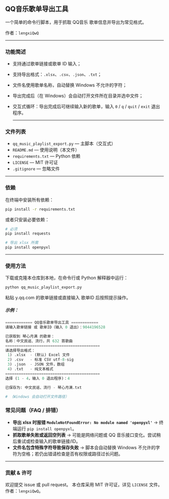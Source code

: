 ## QQ音乐歌单导出工具

一个简单的命令行脚本，用于抓取 QQ音乐 歌单信息并导出为常见格式。

作者：`lengxiQwQ`

---

### 功能简述

- 支持通过歌单链接或歌单 ID 输入；

- 支持导出格式：`.xlsx`、`.csv`、`.json`、`.txt`；

- 文件名使用歌单名称，自动替换 Windows 不允许的字符；

- 导出完成后（在 Windows）会自动打开文件所在目录并选中文件；

- 交互式循环：导出完成后可继续输入新的歌单，输入 `0`  /  `q`  /  `quit`  /  `exit` 退出程序。

  ---

### 文件列表

- `qq_music_playlist_export.py` — 主脚本（交互式）
- `README.md` — 使用说明（本文件）
- `requirements.txt` — Python 依赖
- `LICENSE` — MIT 许可证
- `.gitignore` — 忽略文件

---

### 依赖

在终端中安装所有依赖：

```bash
pip install -r requirements.txt
```

或者只安装必要依赖：

```bash
# 必须
pip install requests

# 导出 xlsx 所需
pip install openpyxl
```

---

### 使用方法

下载或克隆本仓库到本地，在命令行或 Python 解释器中运行：
```bash
python qq_music_playlist_export.py
```

粘贴 y.qq.com 的歌单链接或直接输入 歌单ID 后按照提示操作。

##### 示例：
```python
============ QQ音乐歌单导出工具 ============
请输入歌单链接 或 歌单ID（输入 0 退出）：9044196528

已获取到 琴心月满 的歌单：
名称：中文民谣、流行，共 632 首歌曲
==========================================
请选择导出格式：
 1) .xlsx  - (默认) Excel 文件
 2) .csv   - 标准 CSV utf-8-sig
 3) .json  - JSON 文件，数组
 4) .txt   - 纯文本格式
==========================================
选择 (1 - 4，输入 0 退出程序)：4

已保存为: 中文民谣、流行 - 琴心月满.txt

# （Windows 会自动打开文件路径）
```

### 常见问题（FAQ / 排错）

- **导出 xlsx 时报错 `ModuleNotFoundError: No module named 'openpyxl'`**
   → 终端运行 `pip install openpyxl`。
- **抓取歌单失败或返回空列表**
   → 可能是网络问题或 QQ 音乐接口变化。尝试稍后重试或检查输入的歌单链接/ID。
- **文件名包含特殊字符导致保存失败**
   → 脚本会自动替换 Windows 不允许的字符为空格；若仍出错请检查是否有权限或路径过长问题。

------

### 贡献 & 许可

欢迎提交 issue 或 pull request。
 本仓库采用 MIT 许可证，详见 `LICENSE` 文件。作者：`lengxiQwQ`。
